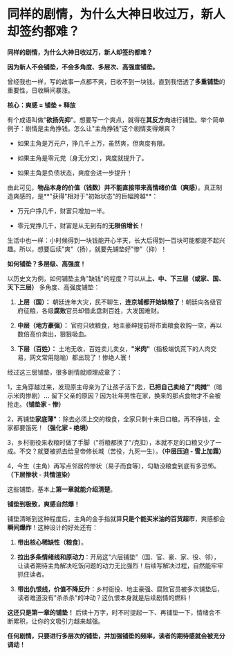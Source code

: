# 同样的剧情，为什么大神日收过万，新人却签约都难？

**同样的剧情，为什么大神日收过万，新人却签约都难？**

**因为新人不会铺垫，不会多角度、多层次、高强度铺垫。**

曾经我也一样，写的故事一点都不爽，日收不到一块钱。直到我悟透了**多重铺垫**的重要性，日收瞬间暴涨。

**核心：爽感 = 铺垫 + 释放**

有个成语叫做"**欲扬先抑**"。想要写一个爽点，就得在**其反方向**进行铺垫。举个简单例子：剧情是主角挣钱。怎么让"主角挣钱"这个剧情变得爆爽？

- 如果主角是万元户，挣几千上万，虽然爽，但爽度有限。

- 如果主角是零元党（身无分文），爽度就提升了。

- 如果主角是负债状态，爽度会进一步提升！

由此可见，**物品本身的价值（钱数）并不能直接带来高情绪价值（爽感）**。真正制造爽感的，是**"获得"相对于"初始状态"的巨幅跨越**：

- 万元户挣几千，财富只增加一半。

- 零元党挣几千，财富是从无到有的**无限倍增长**！

生活中也一样：小时候得到一块钱能开心半天，长大后得到一百块可能都提不起兴趣。所以，想要后续"爽"（扬），就要先铺垫好"惨"（抑）！

**如何铺垫？多层级、高强度！**

以历史文为例，如何铺垫主角"缺钱"的程度？可以从**上、中、下三层（或家、国、天下三层）**
多角度、高强度铺垫：

1.  **上层（国）：**
    朝廷连年大灾，民不聊生，**连京城都开始缺粮了**！朝廷向各级官府征粮，各级**腐败**官员却借此盘剥百姓，大发国难财。

2.  **中层（地方豪强）：**
    官府只收粮食，地主豪绅提前将市面粮食收购一空，再以数倍高价卖出，狠狠吸血。

3.  **下层（百姓）：**
    土地无收，百姓卖儿卖女，**"米肉"**（指极端饥荒下的人肉交易，网文常用隐喻）都出现了！惨绝人寰！

经过这三层铺垫，很多剧情就顺理成章了：

1，主角穿越过来，发现原主母亲为了让孩子活下去，**已把自己卖给了"肉摊"**（暗示米肉惨剧）**...**
留下父亲的原因？因为壮年男性在家，换来的那点食物才不会被抢走。**（铺垫家 -
惨）**

2，再铺垫**家底薄"**：除去必须上交的粮食，全家只剩十来日口粮。再不挣钱，全家都要饿死！**（强化家 -
绝境）**

3，乡村衙役来收粮时做了手脚（"将粮都换了"/克扣），本就不足的口粮又少了一成。不交？就要被抓去给皇帝修长城（苦役，九死一生）。**（中层压迫 -
雪上加霜）**

4，今生（主角）再写点邻居的惨状（易子而食等），勾勒没粮食到底有多恐怖。**（下层惨状 -
共情渲染）**

这些铺垫，基本上**第一章就能介绍清楚**。

**铺垫到极致，爽感自然爆！**

铺垫清晰到这种程度后，主角的金手指就算**只是个能买米油的百货超市**，爽感都会**瞬间爆炸**！这种设计的好处还有：

1.  **带出核心稀缺性（粮食）**。

2.  **拉出多条情绪线和原动力**：开局这"六层铺垫"（国、官、豪、家、役、邻），让读者期待主角解决吃饭问题的动力无比强烈！后续写解决过程，自然能牢牢抓住读者。

3.  **带出仇恨线，价值不降反升**：乡村衙役、地主豪强、腐败官员被多次铺垫后，读者难道没有"杀杀杀"的冲动？这仇恨本身就是后续剧情的燃料！

**这还只是第一章的铺垫！**
后续十万字，时不时提起一下、再铺垫一下，情绪会不断累积，让你的文吸引力越来越强。

**任何剧情，只要进行多层次的铺垫，并加强铺垫的频率，读者的期待感就会被充分调动！**
